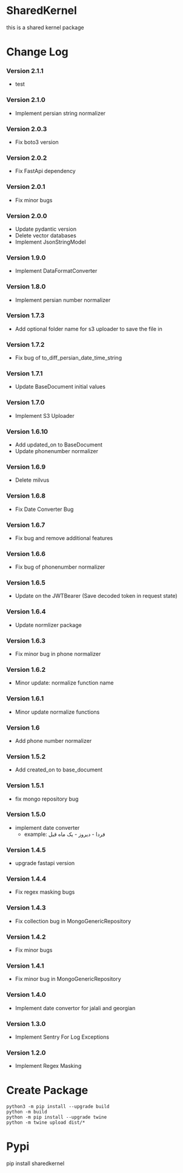 # SharedKernel
this is a shared kernel package

# Change Log
### Version 2.1.1
- test
### Version 2.1.0
- Implement persian string normalizer
### Version 2.0.3
- Fix boto3 version
### Version 2.0.2
- Fix FastApi dependency
### Version 2.0.1
- Fix minor bugs
### Version 2.0.0
- Update pydantic version
- Delete vector databases
- Implement JsonStringModel
### Version 1.9.0
- Implement DataFormatConverter
### Version 1.8.0
- Implement persian number normalizer
### Version 1.7.3
- Add optional folder name for s3 uploader to save the file in
### Version 1.7.2
- Fix bug of to_diff_persian_date_time_string
### Version 1.7.1
- Update BaseDocument initial values
### Version 1.7.0
- Implement S3 Uploader
### Version 1.6.10
- Add updated_on to BaseDocument
- Update phonenumber normalizer
### Version 1.6.9
- Delete milvus
### Version 1.6.8
- Fix Date Converter Bug
### Version 1.6.7
- Fix bug and remove additional features
### Version 1.6.6
- Fix bug of phonenumber normalizer
### Version 1.6.5
- Update on the JWTBearer (Save decoded token in request state)
### Version 1.6.4
- Update normlizer package
### Version 1.6.3
- Fix minor bug in phone normalizer
### Version 1.6.2
- Minor update: normalize function name
### Version 1.6.1
- Minor update normalize functions
### Version 1.6
- Add phone number normalizer
### Version 1.5.2
- Add created_on to base_document
### Version 1.5.1
- fix mongo repository bug
### Version 1.5.0
- implement date converter
  -  example: فردا - دیروز - یک ماه قبل
### Version 1.4.5
- upgrade fastapi version
### Version 1.4.4
- Fix regex masking bugs
### Version 1.4.3
- Fix collection bug in MongoGenericRepository
### Version 1.4.2
- Fix minor bugs
### Version 1.4.1
- Fix minor bug in MongoGenericRepository
### Version 1.4.0
- Implement date convertor for jalali and georgian
### Version 1.3.0
- Implement Sentry For Log Exceptions
### Version 1.2.0
- Implement Regex Masking
# Create Package
    python3 -m pip install --upgrade build
    python -m build
    python -m pip install --upgrade twine
    python -m twine upload dist/*

# Pypi
pip install sharedkernel
